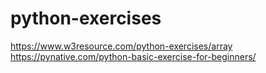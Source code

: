 # python-exercises
https://www.w3resource.com/python-exercises/array
https://pynative.com/python-basic-exercise-for-beginners/

